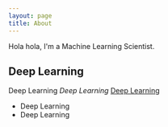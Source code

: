 ```yaml
---
layout: page
title: About
---
```


<p class="message">
  Hola hola, I'm a Machine Learning Scientist.
</p>

## Deep Learning

Deep Learning
*Deep Learning*
[Deep Learning](https://en.wikipedia.org/wiki/Deep_learning)

* Deep Learning
* Deep Learning

